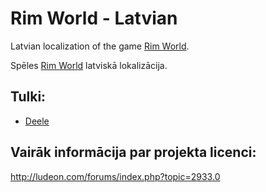 # Rim World - Latvian
Latvian localization of the game [Rim World](https://rimworldgame.com/).

Spēles [Rim World](https://rimworldgame.com/) latviskā lokalizācija.

## Tulki:
* [Deele](https://github.com/Deele)

## Vairāk informācija par projekta licenci:
http://ludeon.com/forums/index.php?topic=2933.0